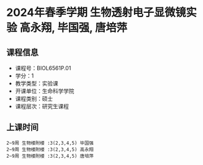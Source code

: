 # 2024年春季学期 生物透射电子显微镜实验 高永翔, 毕国强, 唐培萍






## 课程信息

- 课程号：BIOL6561P.01
- 学分：1
- 教学类型：实验课
- 开课单位：生命科学学院
- 课程类别：硕士
- 课程层次：研究生课程

## 上课时间

```
2~9周 生物楼附楼 :3(2,3,4,5) 毕国强
2~9周 生物楼附楼 :3(2,3,4,5) 高永翔
2~9周 生物楼附楼 :3(2,3,4,5) 唐培萍
```

